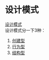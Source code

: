 # 设计模式
[设计模式](http://www.runoob.com/design-pattern/adapter-pattern.html)  
设计模式分一下3种：
1. [创建型](creational/note.md)
2. [行为型](behavior/note.md)
3. [结构型](configuration/note.md)